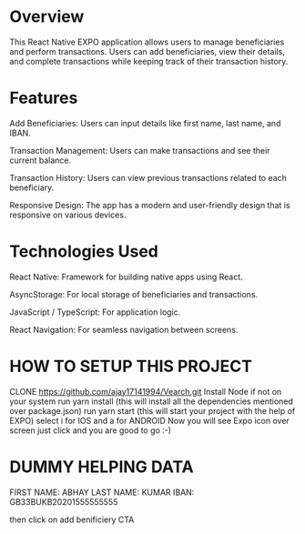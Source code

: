 # Overview

This React Native EXPO application allows users to manage beneficiaries and perform transactions. Users can add beneficiaries, view their details, and complete transactions while keeping track of their transaction history.

# Features

Add Beneficiaries: Users can input details like first name, last name, and IBAN.

Transaction Management: Users can make transactions and see their current balance.

Transaction History: Users can view previous transactions related to each beneficiary.

Responsive Design: The app has a modern and user-friendly design that is responsive on various devices.

# Technologies Used

React Native: Framework for building native apps using React.

AsyncStorage: For local storage of beneficiaries and transactions.

JavaScript / TypeScript: For application logic.

React Navigation: For seamless navigation between screens.

# HOW TO SETUP THIS PROJECT
CLONE https://github.com/ajay17141994/Vearch.git
Install Node if not on your system
run yarn install (this will install all the dependencies mentioned over package.json)
run yarn start (this will start your project with the help of EXPO)
select i for IOS and a for ANDROID
Now you will see Expo icon over screen just click and you are good to go :-)


# DUMMY HELPING DATA
FIRST NAME: ABHAY
LAST NAME: KUMAR
IBAN: GB33BUKB20201555555555

then click on add benificiery CTA



